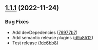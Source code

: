 ## [1.1.1](https://github.com/jeffreywu1996/semantic-release-example/compare/v1.1.0...v1.1.1) (2022-11-24)


### Bug Fixes

* Add devDepedencies ([76977b7](https://github.com/jeffreywu1996/semantic-release-example/commit/76977b75ec3a8a7a2d50ed65fa918619c0cbdfcf))
* Add semantic release plugins ([d9a8512](https://github.com/jeffreywu1996/semantic-release-example/commit/d9a85128cc8bc605ee34090c85ea6d79b35f0b0c))
* Test release ([fdc6bb8](https://github.com/jeffreywu1996/semantic-release-example/commit/fdc6bb80c9a643a9519bcf8b4acf0c184c219bf2))
